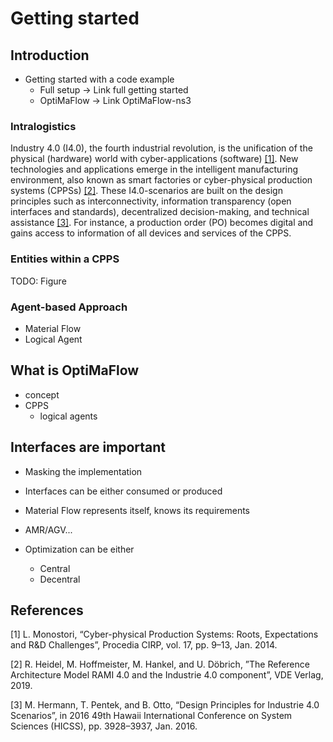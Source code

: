 # Getting started
<!-- Isn't this "Introduction"? -->

## Introduction

- Getting started with a code example
    - Full setup -> Link full getting started
    - OptiMaFlow -> Link OptiMaFlow-ns3

### Intralogistics

Industry 4.0 (I4.0), the fourth industrial revolution, is the unification of the physical (hardware) world with cyber-applications (software) [[1]](#references).
New technologies and applications emerge in the intelligent manufacturing environment, also known as smart factories or cyber-physical production systems (CPPSs) [[2]](#references).
These I4.0-scenarios are built on the design principles such as interconnectivity, information transparency (open interfaces and standards), decentralized decision-making, and technical assistance [[3]](#references).
For instance, a production order (PO) becomes digital and gains access to information of all devices and services of the CPPS.

### Entities within a CPPS

TODO: Figure

### Agent-based Approach

- Material Flow
- Logical Agent

## What is OptiMaFlow

- concept
- CPPS
    - logical agents


## Interfaces are important

- Masking the implementation
- Interfaces can be either consumed or produced

- Material Flow represents itself, knows its requirements
- AMR/AGV...
- Optimization can be either
    - Central
    - Decentral 

## References

[1] L. Monostori, “Cyber-physical Production Systems: Roots, Expectations and R&D Challenges”, Procedia CIRP, vol. 17, pp. 9–13, Jan. 2014.

[2] R. Heidel, M. Hoffmeister, M. Hankel, and U. Döbrich, ”The Reference Architecture Model RAMI 4.0 and the Industrie 4.0 component”, VDE Verlag, 2019.

[3] M. Hermann, T. Pentek, and B. Otto, “Design Principles for Industrie 4.0 Scenarios”, in 2016 49th Hawaii International Conference on System Sciences (HICSS), pp. 3928–3937, Jan. 2016.

